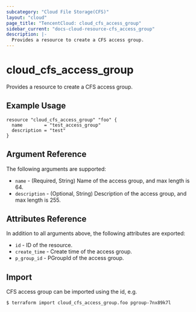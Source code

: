 ```yaml
---
subcategory: "Cloud File Storage(CFS)"
layout: "cloud"
page_title: "TencentCloud: cloud_cfs_access_group"
sidebar_current: "docs-cloud-resource-cfs_access_group"
description: |-
  Provides a resource to create a CFS access group.
---
```


# cloud_cfs_access_group

Provides a resource to create a CFS access group.

## Example Usage

```hcl
resource "cloud_cfs_access_group" "foo" {
  name        = "test_access_group"
  description = "test"
}
```

## Argument Reference

The following arguments are supported:

* `name` - (Required, String) Name of the access group, and max length is 64.
* `description` - (Optional, String) Description of the access group, and max length is 255.

## Attributes Reference

In addition to all arguments above, the following attributes are exported:

* `id` - ID of the resource.
* `create_time` - Create time of the access group.
* `p_group_id` - PGroupId of the access group.


## Import

CFS access group can be imported using the id, e.g.

```
$ terraform import cloud_cfs_access_group.foo pgroup-7nx89k7l
```

